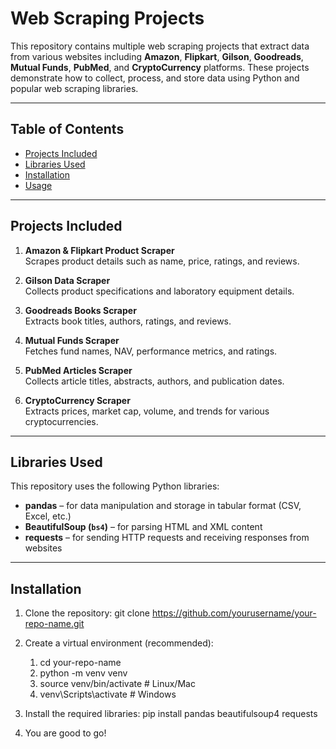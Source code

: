 # Web Scraping Projects

This repository contains multiple web scraping projects that extract data from various websites including **Amazon**, **Flipkart**, **Gilson**, **Goodreads**, **Mutual Funds**, **PubMed**, and **CryptoCurrency** platforms. These projects demonstrate how to collect, process, and store data using Python and popular web scraping libraries.

---

## Table of Contents

- [Projects Included](#projects-included)  
- [Libraries Used](#libraries-used)  
- [Installation](#installation)  
- [Usage](#usage)  

---

## Projects Included

1. **Amazon & Flipkart Product Scraper**  
   Scrapes product details such as name, price, ratings, and reviews.  

2. **Gilson Data Scraper**  
   Collects product specifications and laboratory equipment details.  

3. **Goodreads Books Scraper**  
   Extracts book titles, authors, ratings, and reviews.  

4. **Mutual Funds Scraper**  
   Fetches fund names, NAV, performance metrics, and ratings.  

5. **PubMed Articles Scraper**  
   Collects article titles, abstracts, authors, and publication dates.  

6. **CryptoCurrency Scraper**  
   Extracts prices, market cap, volume, and trends for various cryptocurrencies.  

---

## Libraries Used

This repository uses the following Python libraries:

- **pandas** – for data manipulation and storage in tabular format (CSV, Excel, etc.)  
- **BeautifulSoup (`bs4`)** – for parsing HTML and XML content  
- **requests** – for sending HTTP requests and receiving responses from websites  

---

## Installation

1. Clone the repository:
git clone https://github.com/yourusername/your-repo-name.git

3. Create a virtual environment (recommended):
   1. cd your-repo-name
   2. python -m venv venv
   3. source venv/bin/activate  # Linux/Mac
   4. venv\Scripts\activate     # Windows

4. Install the required libraries:
pip install pandas beautifulsoup4 requests

5. You are good to go!
